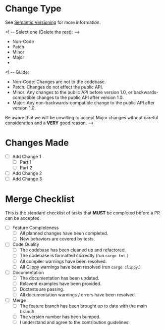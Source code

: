 <!-- Include a quick summary of the changes made in this PR. -->

# Change Type 

See [Semantic Versioning](https://semver.org/) for more information.

<! -- 
Select one (Delete the rest):
-->

- Non-Code
- Patch
- Minor
- Major
-  
<! --
Guide: 

- Non-Code: Changes are not to the codebase.
- Patch: Changes do not effect the public API.
- Minor: Any changes to the public API before version 1.0, or backwards-compatible changes to the public API after version 1.0.
- Major: Any non-backwards-compatible change to the public API after version 1.0.  
 
Be aware that we will be unwilling to accept Major changes without careful consideration and a **VERY** good reason.
-->

# Changes Made

<!-- Planned changes should be done as a checklist, and changes marked off when completed. -->

- [ ] Add Change 1
  - [ ] Part 1
  - [ ] Part 2
- [ ] Add Change 2
- [ ] Add Change 3

# Merge Checklist

This is the standard checklist of tasks that **MUST** be completed before a PR can be accepted.

- [ ] Feature Completeness
  - [ ] All planned changes have been completed.
  - [ ] New behaviors are covered by tests.
- [ ] Code Quality
  - [ ] The codebase has been cleaned up and refactored.
  - [ ] The codebase is formatted correctly (run `cargo fmt`.)
  - [ ] All compiler warnings have been resolved.
  - [ ] All Clippy warnings have been resolved (run `cargo clippy`.)
- [ ] Documentation
  - [ ] The documentation has been updated.
  - [ ] Relavent examples have been provided.
  - [ ] Doctests are passing.
  - [ ] All documentation warnings / errors have been resolved.
- [ ] Merge
  - [ ] The feature branch has been brought up to date with the main branch.
  - [ ] The version number has been bumped.
  - [ ] I understand and agree to the contribution guidelines. 
